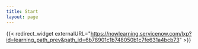 ```yaml
---
title: Start
layout: page
---
```

{{< redirect_widget externalURL="https://nowlearning.servicenow.com/lxp?id=learning_path_prev&path_id=6b78901c1b748050b1c7fe631a4bcb73" >}}